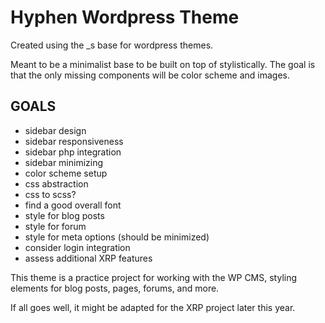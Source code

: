# Hyphen Wordpress Theme
Created using the _s base for wordpress themes.

Meant to be a minimalist base to be built on top of stylistically. 
The goal is that the only missing components will be color scheme and images.

## GOALS
- sidebar design
- sidebar responsiveness
- sidebar php integration
- sidebar minimizing
- color scheme setup
- css abstraction
- css to scss?
- find a good overall font
- style for blog posts
- style for forum 
- style for meta options (should be minimized)
- consider login integration
- assess additional XRP features


This theme is a practice project for working with the WP CMS, styling elements for blog posts, pages, forums, and more.

If all goes well, it might be adapted for the XRP project later this year. 